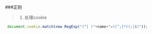 ###正则

> 1. 处理cookie

```javascript
 document.cookie.match(new RegExp("(^| )"+name+"=([^;]*)(;|$)"));
```

